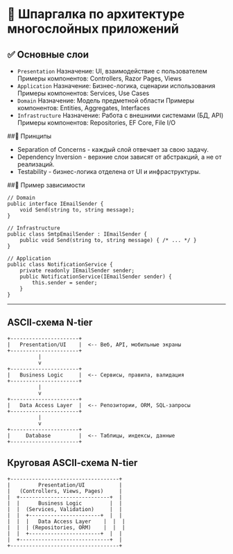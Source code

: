 # 🧠 Шпаргалка по архитектуре многослойных приложений

## ✅ Основные слои
- `Presentation`
Назначение: UI, взаимодействие с пользователем
Примеры компонентов: Controllers, Razor Pages, Views
- `Application`
Назначение: Бизнес-логика, сценарии использования
Примеры компонентов: Services, Use Cases
- `Domain`
Назначение: Модель предметной области
Примеры компонентов: Entities, Aggregates, Interfaces
- `Infrastructure`
Назначение: Работа с внешними системами (БД, API)
Примеры компонентов: Repositories, EF Core, File I/O

##🔹 Принципы
- Separation of Concerns - каждый слой отвечает за свою задачу.
- Dependency Inversion - верхние слои зависят от абстракций, а не от реализаций.
- Testability - бизнес-логика отделена от UI и инфраструктуры.

##🔹 Пример зависимости
```
// Domain
public interface IEmailSender {
    void Send(string to, string message);
}

// Infrastructure
public class SmtpEmailSender : IEmailSender {
    public void Send(string to, string message) { /* ... */ }
}

// Application
public class NotificationService {
    private readonly IEmailSender sender;
    public NotificationService(IEmailSender sender) {
        this.sender = sender;
    }
}
```

---

## ASCII‑схема N-tier
```
+----------------------+
|   Presentation/UI    |  <-- Веб, API, мобильные экраны
+----------------------+
          |
          v
+----------------------+
|   Business Logic     |  <-- Сервисы, правила, валидация
+----------------------+
          |
          v
+----------------------+
|   Data Access Layer  |  <-- Репозитории, ORM, SQL-запросы
+----------------------+
          |
          v
+----------------------+
|     Database         |  <-- Таблицы, индексы, данные
+----------------------+
```

## Круговая ASCII‑схема N-tier
```
+-----------------------------------+
|         Presentation/UI           |
|   (Controllers, Views, Pages)     |
|  +-----------------------------+  |
|  |      Business Logic         |  |
|  |  (Services, Validation)     |  |
|  |  +-----------------------+  |  |
|  |  |   Data Access Layer    |  |  |
|  |  | (Repositories, ORM)    |  |  |
|  |  +-----------------------+  |  |
|  +-----------------------------+  |
+-----------------------------------+
```
